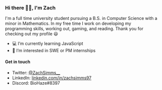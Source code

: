 ### Hi there 👋🏾, I'm Zach

I'm a full time university student pursuing a B.S. in Computer Science with a minor in Mathematics. In my free time I work on developing my programming skills, working out, gaming, and reading. Thank you for checking out my profile :smiley:

- :computer: I’m currently learning JavaScript
- 🤝 I’m interested in SWE or PM internships

#### Get in touch
 - Twitter: [@ZachSimms__](https://twitter.com/zachsimms__)
 - LinkedIn: [linkedin.com/in/zachsimms97](https://www.linkedin.com/in/zachsimms97/)
 - Discord: BioHaze#8397

<!--
**ZachSimms/ZachSimms** is a ✨ _special_ ✨ repository because its `README.md` (this file) appears on your GitHub profile.

Here are some ideas to get you started:

- 🔭 I’m currently working on ...
- 🌱 I’m currently learning ...
- 👯 I’m looking to collaborate on ...
- 🤔 I’m looking for help with ...
- 💬 Ask me about ...
- 📫 How to reach me: ...
- 😄 Pronouns: ...
- ⚡ Fun fact: ...
-->
